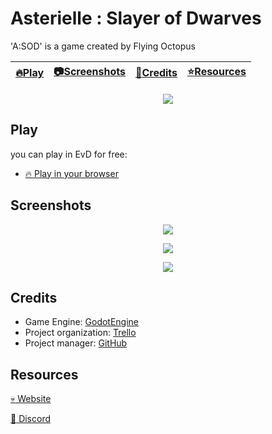 # Asterielle : Slayer of Dwarves

'A:SOD' is a game created by Flying Octopus

| [:fire:Play](#Play) | [:camera:Screenshots](#screenshots) | [:wrench:Credits](#credits) | [:star:Resources](#resources) |
| ----- | ----------- | ----------- | ----------- |

<p align="center">
  <img src="https://trello-attachments.s3.amazonaws.com/5c3cf7fa31dd1986ee916543/5cec2cc909c5df75f3967d80/fbb680872d51bfb3d855ea0d7a9c6140/map_dwarf_1_concept.png" />
</p>

## Play

you can play in EvD for free:

- [:fire: Play in your browser](https://ajver.github.io/EvD/Export/)


## Screenshots

<p align="center">
  <img src="https://trello-attachments.s3.amazonaws.com/5d32cabb934e9a0d529f37dc/1024x628/7950ead60664c85b67be53433398e29c/obraz.png" />
</p>

<p align="center">
  <img src="https://trello-attachments.s3.amazonaws.com/5d32cabb934e9a0d529f37dc/1025x634/2dfd124d01cca364be2a640e8fe9e072/obraz.png" />
</p>

<p align="center">
  <img src="https://trello-attachments.s3.amazonaws.com/5d32cabb934e9a0d529f37dc/1027x633/d1a0d57e83925fa363e9416ef32a35d7/obraz.png" />
</p>

## Credits

- Game Engine: [GodotEngine](https://godotengine.org/)
- Project organization: [Trello](http://trello.com/)
- Project manager: [GitHub](http://github.com/)

## Resources
[:skull: Website](http://elf-vs-dwarves.com/)

[:ghost: Discord](https://discord.gg/D29mBe4)
